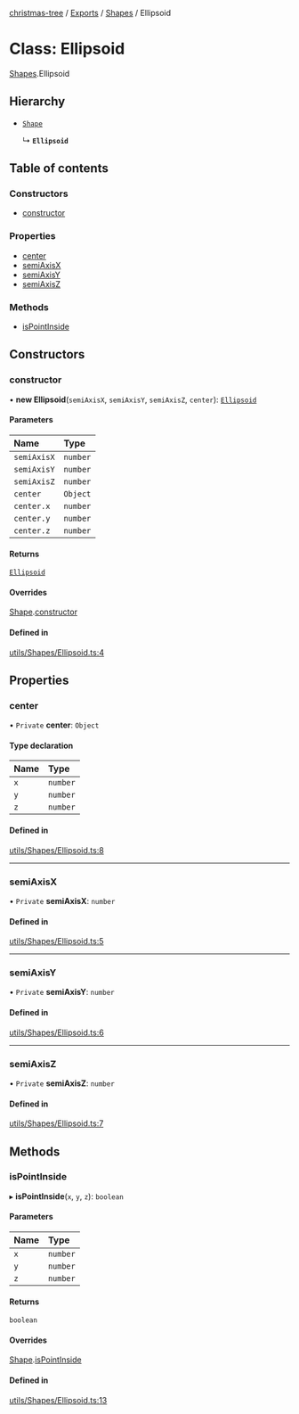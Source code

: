 [christmas-tree](../README.md) / [Exports](../modules.md) / [Shapes](../modules/Shapes.md) / Ellipsoid

# Class: Ellipsoid

[Shapes](../modules/Shapes.md).Ellipsoid

## Hierarchy

- [`Shape`](Shapes.Shape.md)

  ↳ **`Ellipsoid`**

## Table of contents

### Constructors

- [constructor](Shapes.Ellipsoid.md#constructor)

### Properties

- [center](Shapes.Ellipsoid.md#center)
- [semiAxisX](Shapes.Ellipsoid.md#semiaxisx)
- [semiAxisY](Shapes.Ellipsoid.md#semiaxisy)
- [semiAxisZ](Shapes.Ellipsoid.md#semiaxisz)

### Methods

- [isPointInside](Shapes.Ellipsoid.md#ispointinside)

## Constructors

### constructor

• **new Ellipsoid**(`semiAxisX`, `semiAxisY`, `semiAxisZ`, `center`): [`Ellipsoid`](Shapes.Ellipsoid.md)

#### Parameters

| Name | Type |
| :------ | :------ |
| `semiAxisX` | `number` |
| `semiAxisY` | `number` |
| `semiAxisZ` | `number` |
| `center` | `Object` |
| `center.x` | `number` |
| `center.y` | `number` |
| `center.z` | `number` |

#### Returns

[`Ellipsoid`](Shapes.Ellipsoid.md)

#### Overrides

[Shape](Shapes.Shape.md).[constructor](Shapes.Shape.md#constructor)

#### Defined in

[utils/Shapes/Ellipsoid.ts:4](https://github.com/justinfernald/christmas-tree-lights/blob/49c38ff/src/utils/Shapes/Ellipsoid.ts#L4)

## Properties

### center

• `Private` **center**: `Object`

#### Type declaration

| Name | Type |
| :------ | :------ |
| `x` | `number` |
| `y` | `number` |
| `z` | `number` |

#### Defined in

[utils/Shapes/Ellipsoid.ts:8](https://github.com/justinfernald/christmas-tree-lights/blob/49c38ff/src/utils/Shapes/Ellipsoid.ts#L8)

___

### semiAxisX

• `Private` **semiAxisX**: `number`

#### Defined in

[utils/Shapes/Ellipsoid.ts:5](https://github.com/justinfernald/christmas-tree-lights/blob/49c38ff/src/utils/Shapes/Ellipsoid.ts#L5)

___

### semiAxisY

• `Private` **semiAxisY**: `number`

#### Defined in

[utils/Shapes/Ellipsoid.ts:6](https://github.com/justinfernald/christmas-tree-lights/blob/49c38ff/src/utils/Shapes/Ellipsoid.ts#L6)

___

### semiAxisZ

• `Private` **semiAxisZ**: `number`

#### Defined in

[utils/Shapes/Ellipsoid.ts:7](https://github.com/justinfernald/christmas-tree-lights/blob/49c38ff/src/utils/Shapes/Ellipsoid.ts#L7)

## Methods

### isPointInside

▸ **isPointInside**(`x`, `y`, `z`): `boolean`

#### Parameters

| Name | Type |
| :------ | :------ |
| `x` | `number` |
| `y` | `number` |
| `z` | `number` |

#### Returns

`boolean`

#### Overrides

[Shape](Shapes.Shape.md).[isPointInside](Shapes.Shape.md#ispointinside)

#### Defined in

[utils/Shapes/Ellipsoid.ts:13](https://github.com/justinfernald/christmas-tree-lights/blob/49c38ff/src/utils/Shapes/Ellipsoid.ts#L13)
